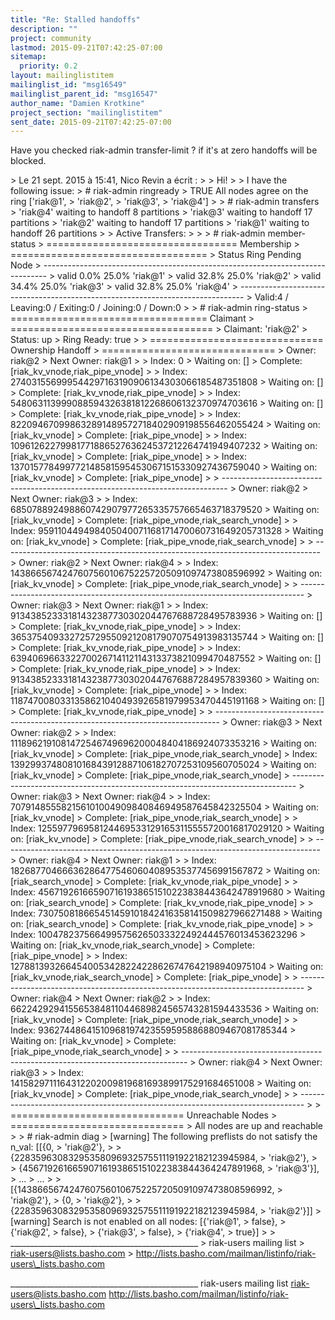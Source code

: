 ```yaml
---
title: "Re: Stalled handoffs"
description: ""
project: community
lastmod: 2015-09-21T07:42:25-07:00
sitemap:
  priority: 0.2
layout: mailinglistitem
mailinglist_id: "msg16549"
mailinglist_parent_id: "msg16547"
author_name: "Damien Krotkine"
project_section: "mailinglistitem"
sent_date: 2015-09-21T07:42:25-07:00
---
```




Have you checked riak-admin transfer-limit ? if it's at zero handoffs will be 
blocked. 



&gt; Le 21 sept. 2015 à 15:41, Nico Revin  a écrit :
&gt; 
&gt; Hi!
&gt; 
&gt; I have the following issue:
&gt; # riak-admin ringready
&gt; TRUE All nodes agree on the ring ['riak@1',
&gt; 'riak@2',
&gt; 'riak@3',
&gt; 'riak@4']
&gt; 
&gt; # riak-admin transfers
&gt; 'riak@4' waiting to handoff 8 partitions
&gt; 'riak@3' waiting to handoff 17 partitions
&gt; 'riak@2' waiting to handoff 17 partitions
&gt; 'riak@1' waiting to handoff 26 partitions
&gt; 
&gt; Active Transfers:
&gt; 
&gt; 
&gt; # riak-admin member-status
&gt; ================================= Membership 
&gt; ==================================
&gt; Status Ring Pending Node
&gt; -------------------------------------------------------------------------------
&gt; valid 0.0% 25.0% 'riak@1'
&gt; valid 32.8% 25.0% 'riak@2'
&gt; valid 34.4% 25.0% 'riak@3'
&gt; valid 32.8% 25.0% 'riak@4'
&gt; -------------------------------------------------------------------------------
&gt; Valid:4 / Leaving:0 / Exiting:0 / Joining:0 / Down:0
&gt; 
&gt; # riak-admin ring-status
&gt; ================================== Claimant 
&gt; ===================================
&gt; Claimant: 'riak@2'
&gt; Status: up
&gt; Ring Ready: true
&gt; 
&gt; ============================== Ownership Handoff 
&gt; ==============================
&gt; Owner: riak@2
&gt; Next Owner: riak@1
&gt; 
&gt; Index: 0
&gt; Waiting on: []
&gt; Complete: [riak\_kv\_vnode,riak\_pipe\_vnode]
&gt; 
&gt; Index: 274031556999544297163190906134303066185487351808
&gt; Waiting on: []
&gt; Complete: [riak\_kv\_vnode,riak\_pipe\_vnode]
&gt; 
&gt; Index: 548063113999088594326381812268606132370974703616
&gt; Waiting on: []
&gt; Complete: [riak\_kv\_vnode,riak\_pipe\_vnode]
&gt; 
&gt; Index: 822094670998632891489572718402909198556462055424
&gt; Waiting on: [riak\_kv\_vnode]
&gt; Complete: [riak\_pipe\_vnode]
&gt; 
&gt; Index: 1096126227998177188652763624537212264741949407232
&gt; Waiting on: [riak\_kv\_vnode]
&gt; Complete: [riak\_pipe\_vnode]
&gt; 
&gt; Index: 1370157784997721485815954530671515330927436759040
&gt; Waiting on: [riak\_kv\_vnode]
&gt; Complete: [riak\_pipe\_vnode]
&gt; 
&gt; -------------------------------------------------------------------------------
&gt; Owner: riak@2
&gt; Next Owner: riak@3
&gt; 
&gt; Index: 685078892498860742907977265335757665463718379520
&gt; Waiting on: [riak\_kv\_vnode]
&gt; Complete: [riak\_pipe\_vnode,riak\_search\_vnode]
&gt; 
&gt; Index: 959110449498405040071168171470060731649205731328
&gt; Waiting on: [riak\_kv\_vnode]
&gt; Complete: [riak\_pipe\_vnode,riak\_search\_vnode]
&gt; 
&gt; -------------------------------------------------------------------------------
&gt; Owner: riak@2
&gt; Next Owner: riak@4
&gt; 
&gt; Index: 1438665674247607560106752257205091097473808596992
&gt; Waiting on: [riak\_kv\_vnode]
&gt; Complete: [riak\_pipe\_vnode,riak\_search\_vnode]
&gt; 
&gt; -------------------------------------------------------------------------------
&gt; Owner: riak@3
&gt; Next Owner: riak@1
&gt; 
&gt; Index: 91343852333181432387730302044767688728495783936
&gt; Waiting on: []
&gt; Complete: [riak\_kv\_vnode,riak\_pipe\_vnode]
&gt; 
&gt; Index: 365375409332725729550921208179070754913983135744
&gt; Waiting on: []
&gt; Complete: [riak\_kv\_vnode,riak\_pipe\_vnode]
&gt; 
&gt; Index: 639406966332270026714112114313373821099470487552
&gt; Waiting on: []
&gt; Complete: [riak\_kv\_vnode,riak\_pipe\_vnode]
&gt; 
&gt; Index: 913438523331814323877303020447676887284957839360
&gt; Waiting on: [riak\_kv\_vnode]
&gt; Complete: [riak\_pipe\_vnode]
&gt; 
&gt; Index: 1187470080331358621040493926581979953470445191168
&gt; Waiting on: []
&gt; Complete: [riak\_kv\_vnode,riak\_pipe\_vnode]
&gt; 
&gt; -------------------------------------------------------------------------------
&gt; Owner: riak@3
&gt; Next Owner: riak@2
&gt; 
&gt; Index: 1118962191081472546749696200048404186924073353216
&gt; Waiting on: [riak\_kv\_vnode]
&gt; Complete: [riak\_pipe\_vnode,riak\_search\_vnode]
&gt; Index: 1392993748081016843912887106182707253109560705024
&gt; Waiting on: [riak\_kv\_vnode]
&gt; Complete: [riak\_pipe\_vnode,riak\_search\_vnode]
&gt; -------------------------------------------------------------------------------
&gt; Owner: riak@3
&gt; Next Owner: riak@4
&gt; 
&gt; Index: 707914855582156101004909840846949587645842325504
&gt; Waiting on: [riak\_kv\_vnode]
&gt; Complete: [riak\_pipe\_vnode,riak\_search\_vnode]
&gt; 
&gt; Index: 1255977969581244695331291653115555720016817029120
&gt; Waiting on: [riak\_kv\_vnode]
&gt; Complete: [riak\_pipe\_vnode,riak\_search\_vnode]
&gt; 
&gt; -------------------------------------------------------------------------------
&gt; Owner: riak@4
&gt; Next Owner: riak@1
&gt; 
&gt; Index: 182687704666362864775460604089535377456991567872
&gt; Waiting on: [riak\_search\_vnode]
&gt; Complete: [riak\_kv\_vnode,riak\_pipe\_vnode]
&gt; 
&gt; Index: 456719261665907161938651510223838443642478919680
&gt; Waiting on: [riak\_search\_vnode]
&gt; Complete: [riak\_kv\_vnode,riak\_pipe\_vnode]
&gt; 
&gt; Index: 730750818665451459101842416358141509827966271488
&gt; Waiting on: [riak\_search\_vnode]
&gt; Complete: [riak\_kv\_vnode,riak\_pipe\_vnode]
&gt; 
&gt; Index: 1004782375664995756265033322492444576013453623296
&gt; Waiting on: [riak\_kv\_vnode,riak\_search\_vnode]
&gt; Complete: [riak\_pipe\_vnode]
&gt; 
&gt; Index: 1278813932664540053428224228626747642198940975104
&gt; Waiting on: [riak\_kv\_vnode,riak\_search\_vnode]
&gt; Complete: [riak\_pipe\_vnode]
&gt; 
&gt; -------------------------------------------------------------------------------
&gt; Owner: riak@4
&gt; Next Owner: riak@2
&gt; 
&gt; Index: 662242929415565384811044689824565743281594433536
&gt; Waiting on: [riak\_kv\_vnode]
&gt; Complete: [riak\_pipe\_vnode,riak\_search\_vnode]
&gt; 
&gt; Index: 936274486415109681974235595958868809467081785344
&gt; Waiting on: [riak\_kv\_vnode]
&gt; Complete: [riak\_pipe\_vnode,riak\_search\_vnode]
&gt; 
&gt; -------------------------------------------------------------------------------
&gt; Owner: riak@4
&gt; Next Owner: riak@3
&gt; 
&gt; Index: 1415829711164312202009819681693899175291684651008
&gt; Waiting on: [riak\_kv\_vnode]
&gt; Complete: [riak\_pipe\_vnode,riak\_search\_vnode]
&gt; 
&gt; -------------------------------------------------------------------------------
&gt; 
&gt; ============================== Unreachable Nodes 
&gt; ==============================
&gt; All nodes are up and reachable
&gt; 
&gt; # riak-admin diag
&gt; [warning] The following preflists do not satisfy the n\_val: [[{0,
&gt; 'riak@2'},
&gt; 
&gt; {22835963083295358096932575511191922182123945984,
&gt; 'riak@2'},
&gt; 
&gt; {45671926166590716193865151022383844364247891968,
&gt; 'riak@3'}],
&gt; ...
&gt; ...
&gt; 
&gt; [{1438665674247607560106752257205091097473808596992,
&gt; 'riak@2'},
&gt; {0,
&gt; 'riak@2'},
&gt; 
&gt; {22835963083295358096932575511191922182123945984,
&gt; 'riak@2'}]]
&gt; [warning] Search is not enabled on all nodes: [{'riak@1',
&gt; false},
&gt; {'riak@2',
&gt; false},
&gt; {'riak@3',
&gt; false},
&gt; {'riak@4',
&gt; true}]
&gt; 
&gt; \_\_\_\_\_\_\_\_\_\_\_\_\_\_\_\_\_\_\_\_\_\_\_\_\_\_\_\_\_\_\_\_\_\_\_\_\_\_\_\_\_\_\_\_\_\_\_
&gt; riak-users mailing list
&gt; riak-users@lists.basho.com
&gt; http://lists.basho.com/mailman/listinfo/riak-users\_lists.basho.com

\_\_\_\_\_\_\_\_\_\_\_\_\_\_\_\_\_\_\_\_\_\_\_\_\_\_\_\_\_\_\_\_\_\_\_\_\_\_\_\_\_\_\_\_\_\_\_
riak-users mailing list
riak-users@lists.basho.com
http://lists.basho.com/mailman/listinfo/riak-users\_lists.basho.com

